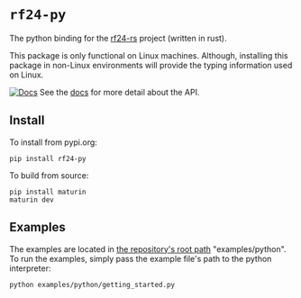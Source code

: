 # `rf24-py`

The python binding for the [rf24-rs] project (written in rust).

[docs-badge]: https://github.com/nRF24/rf24-rs/actions/workflows/docs.yml/badge.svg
[docs]: https://rf24-rs.readthedocs.io/en/latest
[rf24-rs]: https://github.com/nRF24/rf24-rs

This package is only functional on Linux machines.
Although, installing this package in non-Linux environments will
provide the typing information used on Linux.

[![Docs][docs-badge]][docs] See the [docs] for more detail about the API.

## Install

To install from pypi.org:

```text
pip install rf24-py
```

To build from source:

```text
pip install maturin
maturin dev
```

## Examples

The examples are located in [the repository's root path][rf24-rs] "examples/python".
To run the examples, simply pass the example file's path to the python interpreter:

```text
python examples/python/getting_started.py
```
